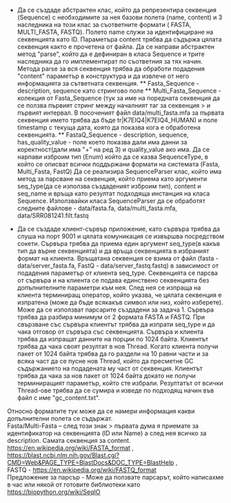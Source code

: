 * Да се създаде абстрактен клас, който да репрезентира секвенция (Sequencе) с необходимите за нея базови полета (name, content) и 3 наследника на този клас за съответните формати ( FASTA, MULTI_FASTA, FASTQ). Полето name служи за идентифициране на секвенцията като ID. Параметъра content трябва да съдържа цялата секвенция както е прочетена от файла. Да се направи абстрактен метод "parse", който да е дефиниран в класа Sequencе и трите наследника да го имплементират по съответния за тях начин. Метода parse за вся секвенция трябва да обработи подадения "content" параметър в конструктура и да извлече от него информацията за сътветната секвенция.
 ** Fasta_Sequence - description, sequence като стрингово поле
 ** Multi_Fasta_Sequence - колекция от Fasta_Sequence (тук за име на поредната секвенция да се ползва първият стринг между началният таг за секвенция > и първият интервал. В посоченият файл data/multi_fasta.mfa за първата секвенция името трябва да бъде tr|K7EIQ4|K7EIQ4_HUMAN) и поле timestamp с текуща дата, която да показва кога е обработена секвенцията.
 ** FastaQ_Sequence - description, sequence, has_quality_value - поле което показва дали има данни за коректност(дали има "+" на ред 3) и quality_value ако има. 
 Да се нарпави изброим тип (Enum) който да се казва SequenceType, в който се описват всички поддържани формати на системата (Fasta, Multi_Fasta, FastQ)
 Да се реализира SequenceParser клас, който има метод за  парсване на секвенция, който приема като аргументи seq_type(да се използва създаденият изброим тип), content и seq_name и връща като резултат подходяща инстанция на класа Sequencе. Използвайки класа SequenceParser да се обработят следните файлове - data/fasta.fa, data/multi_fasta.mfa, data/SRR081241.filt.fastq

* Да се създаде клиент-сървър приложение, като сървъра трябва да слуша на порт 9001 и цялата комуникация се извършва посредством сокети. Сървъра трябва да приема един аргумент seq_type(в какъв тип да върне секвенцията) и да връща секвенцията в избраният формат на клиента. Връщатана секвенция се взима от файл (fasta - data/server_fasta.fa, FastQ - data/server_fastq.fastq) в зависимост от подадения параметър от клиента seq_type. Секвенцията се парсва от сървъра и на клиента се подава единствено секвенцията без допълнителните параметри към нея. След нея се изпраща на клиента терминиращ оператор, който указва, че цялата секвенция е изпратена (може да бъде всякакъв символ или низ, който изберете). Може да се използват парсарите създадени за задача 1. Сървъра трябва да разбира минимум от 2 формата FASTA и FASTQ. При свързване със сървъра клиентът трябва да изпрати seq_type и да чака отговор от сървъра със секвенцията. Сървъра и клиента трябва да изпращат данните на порции по 1024 байта. Клиентът трябва да чака своят резултат в нов Thread. Когато клиента получи пакет от 1024 байта трябва да го раздели на 10 равни части и за всяка част да се пусне нов Thread, който да пресметне GC съдържанието на подадената му част от секвенция. Клиентът трябва да чака за нов пакет от 1024 байта докато не получи терминиращият параметър, който сте избрали. Резултатът от всички Thread-ове трябва да се сумира и изведе по подходящ начин във файл с име "gc_content.txt".



Относно форматите тук може да се намери информация какви допълнителни полета се съдържат.
</br >Fasta/Multi-Fasta – след този знак > първата дума я приемате за идентификатор на секвенцията (ID или Name) а след нея всичко за description. Самата секвенция за content. https://en.wikipedia.org/wiki/FASTA_format , https://blast.ncbi.nlm.nih.gov/Blast.cgi?CMD=Web&PAGE_TYPE=BlastDocs&DOC_TYPE=BlastHelp , 
</br >FASTQ - https://en.wikipedia.org/wiki/FASTQ_format
</br >Предложение за парсър -  Може да ползвате парсарът, който написахмe в час или някой от готовите библиотеки като https://biopython.org/wiki/SeqIO 

